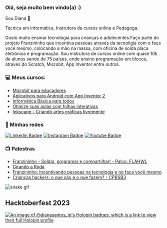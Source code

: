 ### Olá, seja muito bem vindo(a) :)

Sou Diana :woman:

Técnica em informática, Instrutora de cursos online e Pedagoga.

Gosto muito ensinar tecnologia para crianças e adolecentes.Faço parte do projeto Franzininho que incentiva pessoas através da tecnoligia com o faça você mesmo, colocando a mão na massa, com oficina de solda placa eletrônica e programação. Sou instrutora de cursos online com quase 10k de alunos sendo de 75 países, onde ensino programação em blocos, através do Scratch, Microbit, App Inventor entre outros.

###  :computer: Meus cursos:
-  [Microbit para educadores](https://www.udemy.com/course/microbit-para-educadores)
-  [Aplicativos para Android com App Inventor 2](https://www.udemy.com/course/aplicativos-para-androind-com-app-inventor-2/)
-  [Informática Básica para todos](https://www.udemy.com/course/informatica-basica-para-todos/)
-  [Otimize suas aulas com folhas interativas](https://www.udemy.com/course/otimize-suas-aulas-com-folhas-interativas/)
-  [Inkscape - Criando artes gráficas livremente](https://www.udemy.com/course/inkscape-criando-artes-graficas-livremente/)

### :blue_book: Minhas redes

[![Linkedin Badge](https://img.shields.io/badge/-LinkedIn-blue?style=flat-square&logo=Linkedin&logoColor=white&link=https://www.linkedin.com/in/dianaipsantos//)](https://www.linkedin.com/in/dianaipsantos/) [![Instagram Badge](https://img.shields.io/badge/-Instagram-violet?style=flat-square&logo=Instagram&logoColor=white&link=https://www.instagram.com/_dianasantos.ip/)](https://www.instagram.com/_dianasantos.ip/) [![Youtube Badge](https://img.shields.io/badge/-Youtube-FF0000?style=flat-square&labelColor=FF0000&logo=youtube&logoColor=white&link=https://www.youtube.com/channel/UCmrXDWNUbFSjOX0r4VGIk6A)](https://www.youtube.com/channel/UCmrXDWNUbFSjOX0r4VGIk6A)


### :tv: Palestras
-  [Franzininho - Soldar, programar e compartilhar! - Palco: FLAHWL](https://www.youtube.com/watch?v=mfqrTWb6eCA&t=89s)
-  [Girando a Roda](https://www.youtube.com/watch?v=Stx2Mugtyos&t=2976s)
-  [Franzininho: Incentivando pessoas na tecnologia e no faça você mesmo](https://www.youtube.com/watch?v=5xdQT40)
-  [Crianças hackers: o que são e o que fazem? - CPBSB3](https://www.youtube.com/watch?v=w_dhVenKSx4)


<!--
**dianasantos-ip/dianasantos-ip** is a ✨ _special_ ✨ repository because its `README.md` (this file) appears on your GitHub profile.

Here are some ideas to get you started:

- 🔭 I’m currently working on ...
- 🌱 I’m currently learning ...
- 👯 I’m looking to collaborate on ...
- 🤔 I’m looking for help with ...
- 💬 Ask me about ...
- 📫 How to reach me: ...
- 😄 Pronouns: ...
- ⚡ Fun fact: ...
-->

![snake gif](https://github.com/dianasantos-ip/dianasantos-ip/blob/output/github-contribution-grid-snake.svg)

## Hacktoberfest 2023

[![An image of @dianasantos_ip's Holopin badges, which is a link to view their full Holopin profile](https://holopin.me/dianasantos_ip)](https://holopin.io/@dianasantos_ip)
